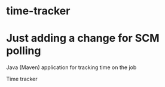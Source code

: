 # time-tracker
# Just adding a change for SCM polling
Java (Maven) application for tracking time on the job

Time tracker
